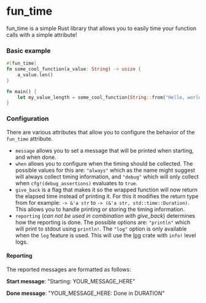 # fun_time

fun_time is a simple Rust library that allows you to easily time your function calls with a simple attribute!

### Basic example

```rust
#[fun_time]
fn some_cool_function(a_value: String) -> usize {
    a_value.len()
}

fn main() {
    let my_value_length = some_cool_function(String::from("Hello, world."));
}
```

### Configuration

There are various attributes that allow you to configure the behavior of the `fun_time` attribute.

- `message` allows you to set a message that will be printed when starting, and when done.
- `when` allows you to configure when the timing should be collected. The possible values for this are: `"always"` which
  as the name might suggest will always collect timing information, and `"debug"` which will only collect when
  `cfg!(debug_assertions)` evaluates to `true`.
- `give_back` is a flag that makes it so the wrapped function will now return the elapsed time instead of printing it.
  For this it modifies the return type from for example: `-> &'a str` to `-> (&'a str, std::time::Duration)`. This
  allows you to handle printing or storing the timing information.
- `reporting` (_can not be used in combination with give_back_) determines how the reporting is done. The possible
  options are: `"println"` which will print to stdout using `println!`. The `"log"` option is only available when
  the `log` feature is used. This will use the [log](https://crates.io/crates/log) crate with `info!` level logs.

#### Reporting

The reported messages are formatted as follows:

**Start message**: "Starting: YOUR_MESSAGE_HERE"

**Done message**: "YOUR_MESSAGE_HERE: Done in DURATION"